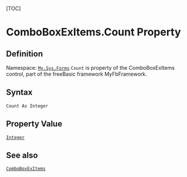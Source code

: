 [TOC]
# ComboBoxExItems.Count Property

## Definition
Namespace: [`My.Sys.Forms`](My.Sys.Forms.md)
`Count` is property of the ComboBoxExItems control, part of the freeBasic framework MyFbFramework.
## Syntax
```freeBasic
Count As Integer
```
## Property Value
[`Integer`]("https://www.freebasic.net/wiki/KeyPgInteger")
## See also
[`ComboBoxExItems`](ComboBoxExItems.md)
